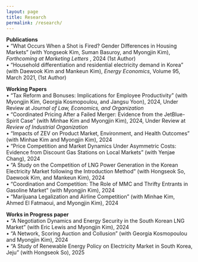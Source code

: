 ```yaml
---
layout: page
title: Research
permalink: /research/
---
```


<b>Publications</b>  
• “What Occurs When a Shot is Fired? Gender Differences in Housing Markets” (with Yongseok Kim, Suman Basuroy, and Myongjin Kim), <em>Forthcoming at Marketing Letters</em> , 2024 (1st Author)  
• “Household differentiation and residential electricity demand in Korea” (with Daewook Kim and Mankeun Kim), <em>Energy Economics</em>, Volume 95, March 2021, (1st Author)  



<b>Working Papers</b>  
• “Tax Reform and Bonuses: Implications for Employee Productivity” (with Myongjin Kim, Georgia Kosmopoulou, and Jangsu Yoon), 2024, Under Review at <em>Journal of Law, Economics, and Organization</em>  
• “Coordinated Pricing After a Failed Merger: Evidence from the JetBlue-Spirit Case” (with Minhae Kim and Myongjin Kim), 2024, Under Review at <em>Review of Industrial Organization</em>  
• “Impacts of ZEV on Product Market, Environment, and Health Outcomes” (with Minhae Kim and Myongjin Kim), 2024  
• “Price Competition and Market Dynamics Under Asymmetric Costs: Evidence from Discount Gas Stations on Local Markets” (with Yenjae Chang), 2024  
• “A Study on the Competition of LNG Power Generation in the Korean Electricity Market following the Introduction Method” (with Hongseok So, Daewook Kim, and Mankeun Kim), 2024  
• “Coordination and Competition: The Role of MMC and Thrifty Entrants in Gasoline Market” (with Myongjin Kim), 2024  
• “Marijuana Legalization and Airline Competition” (with Minhae Kim, Ahmed El Fatmaoui, and Myongjin Kim), 2024  


<b>Works in Progress paper</b>  
• “A Negotiation Dynamics and Energy Security in the South Korean LNG Market” (with Eric Lewis and Myongjin Kim), 2024  
• “A Network, Scoring Auction and Collusion” (with Georgia Kosmopoulou and Myongjin Kim), 2024  
• “A Study of Renewable Energy Policy on Electricity Market in South Korea, Jeju” (with Hongseok So), 2025  


